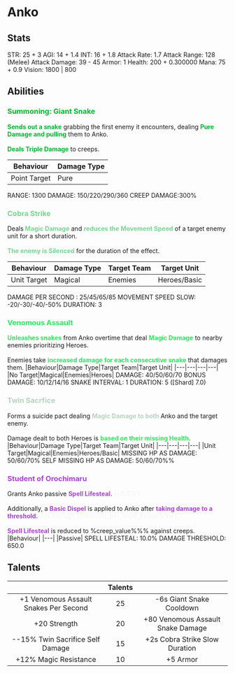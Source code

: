 # Anko
## Stats
STR: 25 + 3
AGI: 14 + 1.4
INT: 16 + 1.8
Attack Rate: 1.7
Attack Range: 128 (Melee)
Attack Damage: 39 - 45
Armor: 1
Health: 200 + 0.300000
Mana: 75 + 0.9
Vision: 1800 | 800
## Abilities
### <b><font color='#00B730'>Summoning: Giant Snake</font></b>
<b><font color='#00B730'>Sends out a snake</font></b> grabbing the first enemy it encounters, dealing <b><font color='#00B730'>Pure Damage and pulling</font></b> them to Anko. <br><br> <b><font color='#00B730'>Deals Triple Damage</font></b> to creeps.

|Behaviour|Damage Type|
|---|---|
|Point Target|Pure|
RANGE: 1300
DAMAGE: 150/220/290/360
CREEP DAMAGE:300%
### <b><font color='#78D590'>Cobra Strike</font></b>
Deals<b><font color='#78D590'> Magic Damage</font></b> and <b><font color='#78D590'>reduces the Movement Speed</font></b> of a target enemy unit for a short duration. <br><br> <b><font color='#78D590'>The enemy is Silenced</font></b> for the duration of the effect.

|Behaviour|Damage Type|Target Team|Target Unit|
|---|---|---|---|
|Unit Target|Magical|Enemies|Heroes/Basic|
DAMAGE PER SECOND : 25/45/65/85
MOVEMENT SPEED SLOW: -20/-30/-40/-50%
DURATION: 3
### <b><font color='#2CEA5E'>Venomous Assault</font></b>
<b><font color='#2CEA5E'>Unleashes snakes</font></b> from Anko overtime that deal <b><font color='#2CEA5E'>Magic Damage</font></b> to nearby enemies prioritizing Heroes. <br><br> Enemies take <b><font color='#2CEA5E'>increased damage for each consecutive snake</font></b> that damages them.
|Behaviour|Damage Type|Target Team|Target Unit|
|---|---|---|---|
|No Target|Magical|Enemies|Heroes|
DAMAGE: 40/50/60/70
BONUS DAMAGE: 10/12/14/16
SNAKE INTERVAL: 1
DURATION: 5 ([Shard] 7.0)
### <b><font color='#B8D3BE'>Twin Sacrfice</font></b>
Forms a suicide pact dealing <b><font color='#B8D3BE'>Magic Damage to both</font></b> Anko and the target enemy. <br><br> Damage dealt to both Heroes is <b><font color='#2CEA5E'>based on their missing Health</font></b>.
|Behaviour|Damage Type|Target Team|Target Unit|
|---|---|---|---|
|Unit Target|Magical|Enemies|Heroes/Basic|
MISSING HP AS DAMAGE: 50/60/70%
SELF MISSING HP AS DAMAGE: 50/60/70%%
### <b><font color='#AA43D8'>Student of Orochimaru</font></b>
Grants Anko passive <b><font color='#AA43D8'>Spell Lifesteal.</font></b> <b><font color='#F7F7F7'>(+0.5% )</font></b> <br><br> Additionally, a <b><font color='#AA43D8'>Basic Dispel</font></b> is applied to Anko after <b><font color='#AA43D8'>taking damage to a threshold. </font></b> <b><font color='#F7F7F7'>(-%damage_threshold_per_level_bonus% HP)</font></b><br><br><b><font color='#AA43D8'>Spell Lifesteal</font></b> is reduced to %creep_value%%% against creeps.
|Behaviour|
|---|
|Passive|
SPELL LIFESTEAL: 10.0%
DAMAGE THRESHOLD: 650.0
## Talents
| | Talents | |
| :---: | :---: | :---: |
| +1 Venomous Assault Snakes Per Second | 25 | -6s Giant Snake Cooldown |
| +20 Strength | 20 | +80 Venomous Assault Snake Damage |
| --15% Twin Sacrifice Self Damage | 15 | +2s Cobra Strike Slow Duration  |
| +12% Magic Resistance | 10 | +5 Armor |
